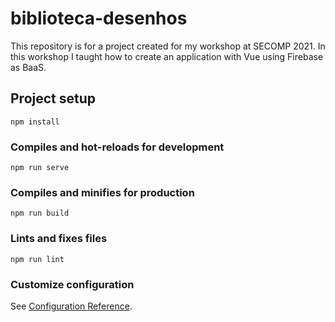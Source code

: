 # biblioteca-desenhos

This repository is for a project created for my workshop at SECOMP 2021. In this workshop I taught how to create an application with Vue using Firebase as BaaS.

## Project setup
```
npm install
```

### Compiles and hot-reloads for development
```
npm run serve
```

### Compiles and minifies for production
```
npm run build
```

### Lints and fixes files
```
npm run lint
```

### Customize configuration
See [Configuration Reference](https://cli.vuejs.org/config/).
